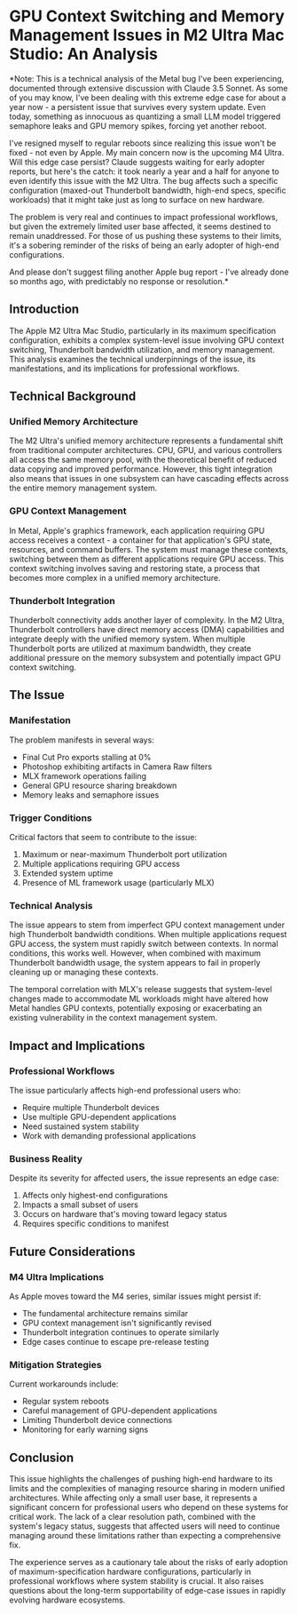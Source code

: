 # GPU Context Switching and Memory Management Issues in M2 Ultra Mac Studio: An Analysis

*Note: This is a technical analysis of the Metal bug I've been experiencing, documented through extensive discussion with Claude 3.5 Sonnet. As some of you may know, I've been dealing with this extreme edge case for about a year now - a persistent issue that survives every system update. Even today, something as innocuous as quantizing a small LLM model triggered semaphore leaks and GPU memory spikes, forcing yet another reboot.

I've resigned myself to regular reboots since realizing this issue won't be fixed - not even by Apple. My main concern now is the upcoming M4 Ultra. Will this edge case persist? Claude suggests waiting for early adopter reports, but here's the catch: it took nearly a year and a half for anyone to even identify this issue with the M2 Ultra. The bug affects such a specific configuration (maxed-out Thunderbolt bandwidth, high-end specs, specific workloads) that it might take just as long to surface on new hardware.

The problem is very real and continues to impact professional workflows, but given the extremely limited user base affected, it seems destined to remain unaddressed. For those of us pushing these systems to their limits, it's a sobering reminder of the risks of being an early adopter of high-end configurations.

And please don't suggest filing another Apple bug report - I've already done so months ago, with predictably no response or resolution.*


## Introduction

The Apple M2 Ultra Mac Studio, particularly in its maximum specification configuration, exhibits a complex system-level issue involving GPU context switching, Thunderbolt bandwidth utilization, and memory management. This analysis examines the technical underpinnings of the issue, its manifestations, and its implications for professional workflows.

## Technical Background

### Unified Memory Architecture

The M2 Ultra's unified memory architecture represents a fundamental shift from traditional computer architectures. CPU, GPU, and various controllers all access the same memory pool, with the theoretical benefit of reduced data copying and improved performance. However, this tight integration also means that issues in one subsystem can have cascading effects across the entire memory management system.

### GPU Context Management

In Metal, Apple's graphics framework, each application requiring GPU access receives a context - a container for that application's GPU state, resources, and command buffers. The system must manage these contexts, switching between them as different applications require GPU access. This context switching involves saving and restoring state, a process that becomes more complex in a unified memory architecture.

### Thunderbolt Integration

Thunderbolt connectivity adds another layer of complexity. In the M2 Ultra, Thunderbolt controllers have direct memory access (DMA) capabilities and integrate deeply with the unified memory system. When multiple Thunderbolt ports are utilized at maximum bandwidth, they create additional pressure on the memory subsystem and potentially impact GPU context switching.

## The Issue

### Manifestation

The problem manifests in several ways:
- Final Cut Pro exports stalling at 0%
- Photoshop exhibiting artifacts in Camera Raw filters
- MLX framework operations failing
- General GPU resource sharing breakdown
- Memory leaks and semaphore issues

### Trigger Conditions

Critical factors that seem to contribute to the issue:
1. Maximum or near-maximum Thunderbolt port utilization
2. Multiple applications requiring GPU access
3. Extended system uptime
4. Presence of ML framework usage (particularly MLX)

### Technical Analysis

The issue appears to stem from imperfect GPU context management under high Thunderbolt bandwidth conditions. When multiple applications request GPU access, the system must rapidly switch between contexts. In normal conditions, this works well. However, when combined with maximum Thunderbolt bandwidth usage, the system appears to fail in properly cleaning up or managing these contexts.

The temporal correlation with MLX's release suggests that system-level changes made to accommodate ML workloads might have altered how Metal handles GPU contexts, potentially exposing or exacerbating an existing vulnerability in the context management system.

## Impact and Implications

### Professional Workflows

The issue particularly affects high-end professional users who:
- Require multiple Thunderbolt devices
- Use multiple GPU-dependent applications
- Need sustained system stability
- Work with demanding professional applications

### Business Reality

Despite its severity for affected users, the issue represents an edge case:
1. Affects only highest-end configurations
2. Impacts a small subset of users
3. Occurs on hardware that's moving toward legacy status
4. Requires specific conditions to manifest

## Future Considerations

### M4 Ultra Implications

As Apple moves toward the M4 series, similar issues might persist if:
- The fundamental architecture remains similar
- GPU context management isn't significantly revised
- Thunderbolt integration continues to operate similarly
- Edge cases continue to escape pre-release testing

### Mitigation Strategies

Current workarounds include:
- Regular system reboots
- Careful management of GPU-dependent applications
- Limiting Thunderbolt device connections
- Monitoring for early warning signs

## Conclusion

This issue highlights the challenges of pushing high-end hardware to its limits and the complexities of managing resource sharing in modern unified architectures. While affecting only a small user base, it represents a significant concern for professional users who depend on these systems for critical work. The lack of a clear resolution path, combined with the system's legacy status, suggests that affected users will need to continue managing around these limitations rather than expecting a comprehensive fix.

The experience serves as a cautionary tale about the risks of early adoption of maximum-specification hardware configurations, particularly in professional workflows where system stability is crucial. It also raises questions about the long-term supportability of edge-case issues in rapidly evolving hardware ecosystems.